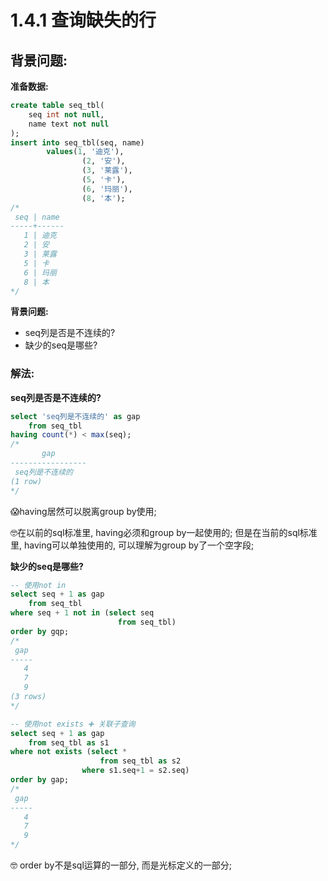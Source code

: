 # 1.4.1 查询缺失的行

## 背景问题:
**准备数据:**
```sql
create table seq_tbl(
    seq int not null,
    name text not null
);
insert into seq_tbl(seq, name)
        values(1, '迪克'),
                (2, '安'),
                (3, '莱露'),
                (5, '卡'),
                (6, '玛丽'),
                (8, '本');
/*
 seq | name
-----+------
   1 | 迪克
   2 | 安
   3 | 莱露
   5 | 卡
   6 | 玛丽
   8 | 本
*/
```
**背景问题:**
* seq列是否是不连续的?
* 缺少的seq是哪些?

### 解法:
**seq列是否是不连续的?**
```sql
select 'seq列是不连续的' as gap
    from seq_tbl
having count(*) < max(seq);
/*
       gap
-----------------
 seq列是不连续的
(1 row)
*/
```
😱having居然可以脱离group by使用;

🤓在以前的sql标准里, having必须和group by一起使用的; 但是在当前的sql标准里, having可以单独使用的, 可以理解为group by了一个空字段;

**缺少的seq是哪些?**
```sql
-- 使用not in
select seq + 1 as gap
    from seq_tbl
where seq + 1 not in (select seq
                        from seq_tbl)
order by gqp;
/*
 gap
-----
   4
   7
   9
(3 rows)
*/

-- 使用not exists ➕ 关联子查询
select seq + 1 as gap
    from seq_tbl as s1
where not exists (select *
                    from seq_tbl as s2
                where s1.seq+1 = s2.seq)
order by gap;
/*
 gap
-----
   4
   7
   9
*/
```

🤓 order by不是sql运算的一部分, 而是光标定义的一部分;

